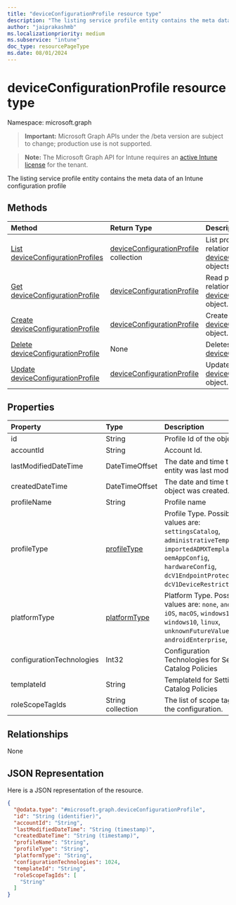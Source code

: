 ```yaml
---
title: "deviceConfigurationProfile resource type"
description: "The listing service profile entity contains the meta data of an Intune configuration profile "
author: "jaiprakashmb"
ms.localizationpriority: medium
ms.subservice: "intune"
doc_type: resourcePageType
ms.date: 08/01/2024
---
```


# deviceConfigurationProfile resource type

Namespace: microsoft.graph

> **Important:** Microsoft Graph APIs under the /beta version are subject to change; production use is not supported.

> **Note:** The Microsoft Graph API for Intune requires an [active Intune license](https://go.microsoft.com/fwlink/?linkid=839381) for the tenant.

The listing service profile entity contains the meta data of an Intune configuration profile 

## Methods
|Method|Return Type|Description|
|:---|:---|:---|
|[List deviceConfigurationProfiles](../api/intune-policylistingservice-deviceconfigurationprofile-list.md)|[deviceConfigurationProfile](../resources/intune-policylistingservice-deviceconfigurationprofile.md) collection|List properties and relationships of the [deviceConfigurationProfile](../resources/intune-policylistingservice-deviceconfigurationprofile.md) objects.|
|[Get deviceConfigurationProfile](../api/intune-policylistingservice-deviceconfigurationprofile-get.md)|[deviceConfigurationProfile](../resources/intune-policylistingservice-deviceconfigurationprofile.md)|Read properties and relationships of the [deviceConfigurationProfile](../resources/intune-policylistingservice-deviceconfigurationprofile.md) object.|
|[Create deviceConfigurationProfile](../api/intune-policylistingservice-deviceconfigurationprofile-create.md)|[deviceConfigurationProfile](../resources/intune-policylistingservice-deviceconfigurationprofile.md)|Create a new [deviceConfigurationProfile](../resources/intune-policylistingservice-deviceconfigurationprofile.md) object.|
|[Delete deviceConfigurationProfile](../api/intune-policylistingservice-deviceconfigurationprofile-delete.md)|None|Deletes a [deviceConfigurationProfile](../resources/intune-policylistingservice-deviceconfigurationprofile.md).|
|[Update deviceConfigurationProfile](../api/intune-policylistingservice-deviceconfigurationprofile-update.md)|[deviceConfigurationProfile](../resources/intune-policylistingservice-deviceconfigurationprofile.md)|Update the properties of a [deviceConfigurationProfile](../resources/intune-policylistingservice-deviceconfigurationprofile.md) object.|

## Properties
|Property|Type|Description|
|:---|:---|:---|
|id|String|Profile Id of the object.|
|accountId|String|Account Id.|
|lastModifiedDateTime|DateTimeOffset|The date and time the entity was last modified.|
|createdDateTime|DateTimeOffset|The date and time the object was created.|
|profileName|String|Profile name|
|profileType|[profileType](../resources/intune-policylistingservice-profiletype.md)|Profile Type. Possible values are: `settingsCatalog`, `administrativeTemplates`, `importedADMXTemplates`, `oemAppConfig`, `hardwareConfig`, `dcV1EndpointProtection`, `dcV1DeviceRestrictions`.|
|platformType|[platformType](../resources/intune-policylistingservice-platformtype.md)|Platform Type. Possible values are: `none`, `android`, `iOS`, `macOS`, `windows10X`, `windows10`, `linux`, `unknownFutureValue`, `androidEnterprise`, `aosp`.|
|configurationTechnologies|Int32|Configuration Technologies for Settins Catalog Policies|
|templateId|String|TemplateId for Settings Catalog Policies|
|roleScopeTagIds|String collection|The list of scope tags for the configuration.|

## Relationships
None

## JSON Representation
Here is a JSON representation of the resource.
<!-- {
  "blockType": "resource",
  "keyProperty": "id",
  "@odata.type": "microsoft.graph.deviceConfigurationProfile"
}
-->
``` json
{
  "@odata.type": "#microsoft.graph.deviceConfigurationProfile",
  "id": "String (identifier)",
  "accountId": "String",
  "lastModifiedDateTime": "String (timestamp)",
  "createdDateTime": "String (timestamp)",
  "profileName": "String",
  "profileType": "String",
  "platformType": "String",
  "configurationTechnologies": 1024,
  "templateId": "String",
  "roleScopeTagIds": [
    "String"
  ]
}
```
